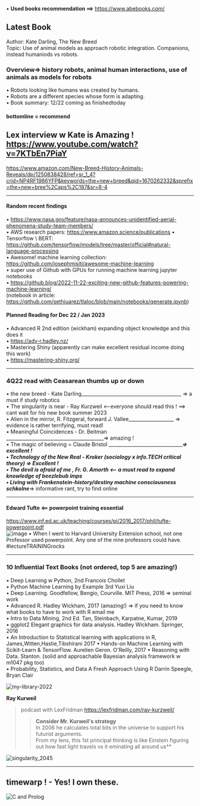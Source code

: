• **Used books recommendation ==>** https://www.abebooks.com/  

## Latest Book  
Author: Kate Darling, The New Breed  
Topic:  Use of animal models as approach robotic integration. Companions, instead humaniods vs robots.  

### Overview=> history robots, animal human interactions, use of animals as models for robots  
• Robots looking like humans was created by humans.  
• Robots are a different species whose form is adapting.  
• Book summary: 12/22 coming as finishedtoday  
#### bottomline = recommend  
## Lex interview w Kate is Amazing ! https://www.youtube.com/watch?v=7KTbEn7PiaY  
https://www.amazon.com/New-Breed-History-Animals-Reveals/dp/1250838428/ref=sr_1_4?crid=NP4RF1986YFP&keywords=the+new+breed&qid=1670262332&sprefix=the+new+bree%2Caps%2C187&sr=8-4  

-----------------------

#### **Random recent findings**    
• https://www.nasa.gov/feature/nasa-announces-unidentified-aerial-phenomena-study-team-members/  
• AWS research papers: https://www.amazon.science/publications
• Tensorflow \ BERT: https://github.com/tensorflow/models/tree/master/official#natural-language-processing  
• Awesome! machine learning collection: https://github.com/josephmisiti/awesome-machine-learning  
• super use of Github with GPUs for running machine learning jupyter notebooks  
• https://github.blog/2022-11-22-exciting-new-github-features-powering-machine-learning/  
(notebook in article: https://github.com/sethjuarez/tlaloc/blob/main/notebooks/generate.ipynb)  

#### **Planned Reading for Dec 22 / Jan 2023**  
• Advanced R 2nd edition (wickham) expanding object knowledge and this does it  
• https://adv-r.hadley.nz/  
• Mastering Shiny (apparently can make excellent residual income doing this work)  
• https://mastering-shiny.org/  

-------------

### 4Q22 read with Ceasarean thumbs up or down  
• the new breed - Kate Darling__________________________________________ => a must if study robotics  
• The singularity is near - Ray Kurzweil <--everyone should read this ! ==> cant wait for his new book summer 2023  
• Alien in the mirror, R. Fitzgeral, forward J. Vallee___________________ => evidence is rather terrifying, must read!  
• Meaningful Coincidences - Dr. Beitman  _________________________________________=> amazing !   
• The magic of believing = Claude Bristol ________________________________________=> excellent !  
• Technology of the New Real - Kroker (sociology x info.TECH critical theory) => Excellent !  
• The devil is afraid of me , Fr. G. Amorth <-- a must read to expand knowledge of beezlebub imps  
• Living with Frankenstein-history/destiny machine consciousness schkolne_________=> informative rant, try to find online  


----------------

#### **Edward Tufte** <== powerpoint training essential  
https://www.inf.ed.ac.uk/teaching/courses/pi/2016_2017/phil/tufte-powerpoint.pdf  
![image](https://user-images.githubusercontent.com/59778456/201488986-2bc4873d-a9ff-47d0-9380-c039a3b3fb8c.png)
• When I went to Harvard University Extension school, not one Professor used powerpoint. Any one of the nine professors could have. 
#lectureTRAININGrocks


-----------------
### **10 Influential Text Books (not ordered, top 5 are amazing!)**  
• Deep Learning w Python, 2nd Francois Chollet  
• Python Machine Learning by Example 3rd Yuxi Liu  
• Deep Learning. Goodfellow, Bengio, Courville. MIT Press, 2016  => seminal work  
• Advanced R. Hadley Wickham, 2017 (amazing!)  => if you need to know what books to have to work with R email me  
• Intro to Data Mining, 2nd Ed. Tan, Steinbach, Karpatne, Kumar, 2019  
• ggplot2 Elegant graphics for data analysis. Hadley Wickham. Springer, 2016    
• An Introduction to Statistical learning with applications in R, James,Witten,Hastie,Tibshirani 2017
• Hands-on Machine Learning with Scikit-Learn & TensorFlow. Aurelien Geron. O'Reilly, 2017 
• Reasoning with Data. Stanton. (solid and approachable Bayesian analysis framework w m1047 pkg too)  
• Probability, Statistics, and Data A Fresh Approach Using R  Darrin Speegle, Bryan Clair  

![my-library-2022](https://user-images.githubusercontent.com/59778456/193679900-04ccd057-71b9-4d4b-9a72-f1d85842c3d5.jpg)

**Ray Kurweil**  
> podcast with LexFridman https://lexfridman.com/ray-kurzweil/  
>> **Consider Mr. Kurweil's strategy**  
>> In 2006 he calculates total bits in the universe to support his futurist arguments.  
>> From my lens, this 1st principal thinking is like Einstein figuring out how fast light travels vs it eminating all around us**  

![singularity_2045](https://user-images.githubusercontent.com/59778456/199331003-d078b3c8-7ebf-4693-93b4-18857c071630.JPG)

-----------------

## timewarp ! - Yes! I own these.  

![C and Prolog](https://user-images.githubusercontent.com/59778456/204638249-815cbebb-a84c-4096-ac83-9909826f3609.jpg)

